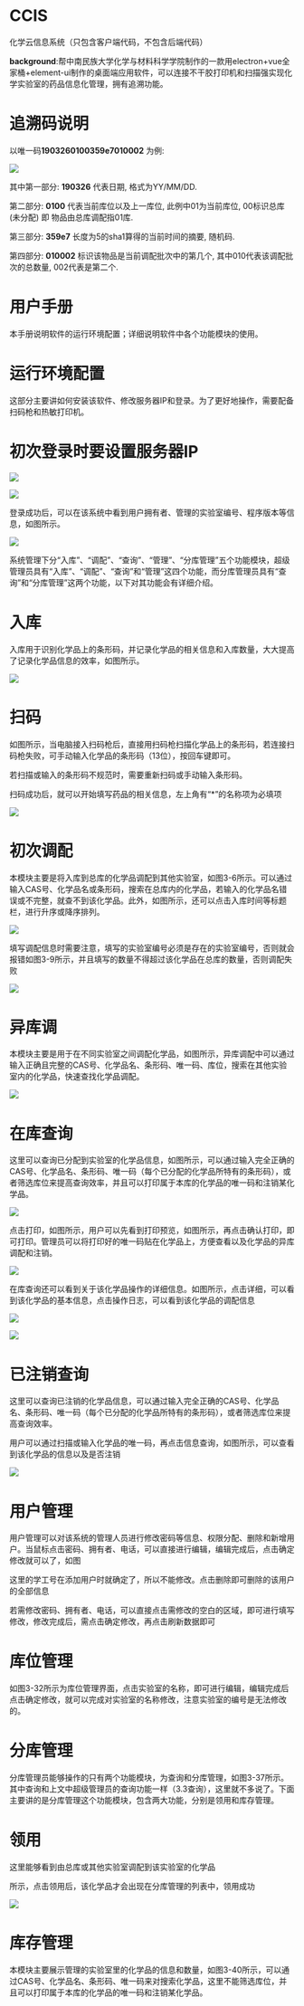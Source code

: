 # CCIS
化学云信息系统（只包含客户端代码，不包含后端代码）

**background**:帮中南民族大学化学与材料科学学院制作的一款用electron+vue全家桶+element-ui制作的桌面端应用软件，可以连接不干胶打印机和扫描强实现化学实验室的药品信息化管理，拥有追溯功能。

# 追溯码说明

以唯一码**1903260100359e7010002** 为例:

![](https://raw.githubusercontent.com/JINxo-geek/picpepo/master/image002.png)

其中第一部分: **190326** 代表日期, 格式为YY/MM/DD.

第二部分: **0100** 代表当前库位以及上一库位, 此例中01为当前库位, 00标识总库(未分配) 即 物品由总库调配指01库.

第三部分: **359e7** 长度为5的sha1算得的当前时间的摘要, 随机码.

第四部分: **010002** 标识该物品是当前调配批次中的第几个, 其中010代表该调配批次的总数量, 002代表是第二个.

# 用户手册

本手册说明软件的运行环境配置；详细说明软件中各个功能模块的使用。

# 运行环境配置

这部分主要讲如何安装该软件、修改服务器IP和登录。为了更好地操作，需要配备扫码枪和热敏打印机。

# 初次登录时要设置服务器IP



![](https://raw.githubusercontent.com/JINxo-geek/picpepo/master/image007.png)

![](https://raw.githubusercontent.com/JINxo-geek/picpepo/master/image011.png)

登录成功后，可以在该系统中看到用户拥有者、管理的实验室编号、程序版本等信息，如图所示。

![](https://raw.githubusercontent.com/JINxo-geek/picpepo/master/image013.png)

系统管理下分“入库”、“调配”、“查询”、“管理”、“分库管理”五个功能模块，超级管理员具有“入库”、“调配”、“查询”和“管理”这四个功能，而分库管理员具有“查询”和“分库管理”这两个功能，以下对其功能会有详细介绍。

# 入库

入库用于识别化学品上的条形码，并记录化学品的相关信息和入库数量，大大提高了记录化学品信息的效率，如图所示。

![](https://raw.githubusercontent.com/JINxo-geek/picpepo/master/image015.png)



# 扫码

如图所示，当电脑接入扫码枪后，直接用扫码枪扫描化学品上的条形码，若连接扫码枪失败，可手动输入化学品的条形码（13位），按回车键即可。

若扫描或输入的条形码不规范时，需要重新扫码或手动输入条形码。

扫码成功后，就可以开始填写药品的相关信息，左上角有“*”的名称项为必填项

![](https://raw.githubusercontent.com/JINxo-geek/picpepo/master/image021.png)

# 初次调配

本模块主要是将入库到总库的化学品调配到其他实验室，如图3-6所示。可以通过输入CAS号、化学品名或条形码，搜索在总库内的化学品，若输入的化学品名错误或不完整，就查不到该化学品。此外，如图所示，还可以点击入库时间等标题栏，进行升序或降序排列。

![](https://raw.githubusercontent.com/JINxo-geek/picpepo/master/image025.png)

填写调配信息时需要注意，填写的实验室编号必须是存在的实验室编号，否则就会报错如图3-9所示，并且填写的数量不得超过该化学品在总库的数量，否则调配失败

![](https://raw.githubusercontent.com/JINxo-geek/picpepo/master/image039.png)

# 异库调

本模块主要是用于在不同实验室之间调配化学品，如图所示，异库调配中可以通过输入正确且完整的CAS号、化学品名、条形码、唯一码、库位，搜索在其他实验室内的化学品，快速查找化学品调配。

![](https://raw.githubusercontent.com/JINxo-geek/picpepo/master/image036.png)

# 在库查询

这里可以查询已分配到实验室的化学品信息，如图所示，可以通过输入完全正确的CAS号、化学品名、条形码、唯一码（每个已分配的化学品所特有的条形码），或者筛选库位来提高查询效率，并且可以打印属于本库的化学品的唯一码和注销某化学品。

![](https://raw.githubusercontent.com/JINxo-geek/picpepo/master/image047.png)

点击打印，如图所示，用户可以先看到打印预览，如图所示，再点击确认打印，即可打印。管理员可以将打印好的唯一码贴在化学品上，方便查看以及化学品的异库调配和注销。

![](https://raw.githubusercontent.com/JINxo-geek/picpepo/master/image055.png)

在库查询还可以看到关于该化学品操作的详细信息。如图所示，点击详细，可以看到该化学品的基本信息，点击操作日志，可以看到该化学品的调配信息

![](https://raw.githubusercontent.com/JINxo-geek/picpepo/master/image059.png)

![](https://raw.githubusercontent.com/JINxo-geek/picpepo/master/image061.png)

# 已注销查询

这里可以查询已注销的化学品信息，可以通过输入完全正确的CAS号、化学品名、条形码、唯一码（每个已分配的化学品所特有的条形码），或者筛选库位来提高查询效率。

用户可以通过扫描或输入化学品的唯一码，再点击信息查询，如图所示，可以查看到该化学品的信息以及是否注销

![](https://raw.githubusercontent.com/JINxo-geek/picpepo/master/image067.png)

# 用户管理

用户管理可以对该系统的管理人员进行修改密码等信息、权限分配、删除和新增用户。当鼠标点击密码、拥有者、电话，可以直接进行编辑，编辑完成后，点击确定修改就可以了，如图

这里的学工号在添加用户时就确定了，所以不能修改。点击删除即可删除的该用户的全部信息

若需修改密码、拥有者、电话，可以直接点击需修改的空白的区域，即可进行填写修改，修改完成后，需点击确定修改，再点击刷新数据即可

# 库位管理

如图3-32所示为库位管理界面，点击实验室的名称，即可进行编辑，编辑完成后点击确定修改，就可以完成对实验室的名称修改，注意实验室的编号是无法修改的。

# 分库管理

分库管理员能够操作的只有两个功能模块，为查询和分库管理，如图3-37所示。其中查询和上文中超级管理员的查询功能一样（3.3查询），这里就不多说了。下面主要讲的是分库管理这个功能模块，包含两大功能，分别是领用和库存管理。

# 领用

这里能够看到由总库或其他实验室调配到该实验室的化学品

所示，点击领用后，该化学品才会出现在分库管理的列表中，领用成功

![](https://raw.githubusercontent.com/JINxo-geek/picpepo/master/image090.png)

# 库存管理

本模块主要展示管理的实验室里的化学品的信息和数量，如图3-40所示，可以通过CAS号、化学品名、条形码、唯一码来对搜索化学品，这里不能筛选库位，并且可以打印属于本库的化学品的唯一码和注销某化学品。